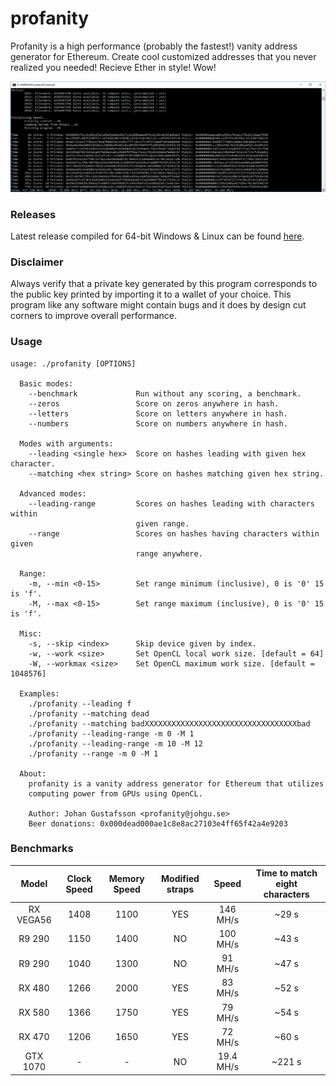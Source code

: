 # profanity
Profanity is a high performance (probably the fastest!) vanity address generator for Ethereum. Create cool customized addresses that you never realized you needed! Recieve Ether in style! Wow!

![Screenshot](/img/screenshot.png?raw=true "Wow! That's a lot of zeros!")

### Releases
Latest release compiled for 64-bit Windows & Linux can be found [here](https://github.com/johguse/profanity/releases).

### Disclaimer
Always verify that a private key generated by this program corresponds to the public key printed by importing it to a wallet of your choice. This program like any software might contain bugs and it does by design cut corners to improve overall performance.

### Usage
```
usage: ./profanity [OPTIONS]

  Basic modes:
    --benchmark             Run without any scoring, a benchmark.
    --zeros                 Score on zeros anywhere in hash.
    --letters               Score on letters anywhere in hash.
    --numbers               Score on numbers anywhere in hash.

  Modes with arguments:
    --leading <single hex>  Score on hashes leading with given hex character.
    --matching <hex string> Score on hashes matching given hex string.

  Advanced modes:
    --leading-range         Scores on hashes leading with characters within
                            given range.
    --range                 Scores on hashes having characters within given
                            range anywhere.

  Range:
    -m, --min <0-15>        Set range minimum (inclusive), 0 is '0' 15 is 'f'.
    -M, --max <0-15>        Set range maximum (inclusive), 0 is '0' 15 is 'f'.

  Misc:
    -s, --skip <index>      Skip device given by index.
    -w, --work <size>       Set OpenCL local work size. [default = 64]
    -W, --workmax <size>    Set OpenCL maximum work size. [default = 1048576]

  Examples:
    ./profanity --leading f
    ./profanity --matching dead
    ./profanity --matching badXXXXXXXXXXXXXXXXXXXXXXXXXXXXXXXXXXbad
    ./profanity --leading-range -m 0 -M 1
    ./profanity --leading-range -m 10 -M 12
    ./profanity --range -m 0 -M 1

  About:
    profanity is a vanity address generator for Ethereum that utilizes
    computing power from GPUs using OpenCL.

    Author: Johan Gustafsson <profanity@johgu.se>
    Beer donations: 0x000dead000ae1c8e8ac27103e4ff65f42a4e9203
```
### Benchmarks
|Model|Clock Speed|Memory Speed|Modified straps|Speed|Time to match eight characters|
|:-:|:-:|:-:|:-:|:-:|:-:|
|RX VEGA56|1408|1100|YES|146 MH/s| ~29 s
|R9 290|1150|1400|NO|100 MH/s| ~43 s
|R9 290|1040|1300|NO|91 MH/s| ~47 s
|RX 480|1266|2000|YES|83 MH/s| ~52 s
|RX 580|1366|1750|YES|79 MH/s | ~54 s
|RX 470|1206|1650|YES|72 MH/s| ~60 s
|GTX 1070| - | - | NO | 19.4 MH/s | ~221 s
